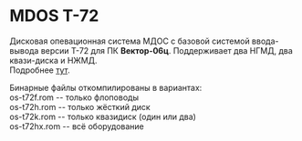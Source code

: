 # MDOS T-72
Дисковая опевационная система МДОС с базовой системой ввода-вывода версии Т-72 для ПК <b>Вектор-06ц</b>.
Поддерживает два НГМД, два квази-диска и НЖМД.<br>
Подробнее [тут](https://zx-pk.ru/threads/9488-vektor-06ts-operatsionnye-sistemy.html).

Бинарные файлы откомпилированы в вариантах:<br>
os-t72f.rom -- только флоповоды<br>
os-t72h.rom -- только жёсткий диск<br>
os-t72k.rom -- только квазидиск (один или два)<br>
os-t72hx.rom -- всё оборудование
